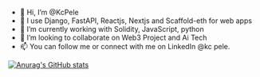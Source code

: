 - 👋 Hi, I’m @KcPele
- 👀 I use Django, FastAPI, Reactjs, Nextjs and Scaffold-eth for web apps 
- 🌱 I’m currently working with Solidity, JavaScript, python
- 💞️ I’m looking to collaborate on Web3 Project and Ai Tech
- 📫 You can follow me or connect with me on LinkedIn @kc pele. 

<!---
KcPele/KcPele is a ✨ special ✨ repository because its `README.md` (this file) appears on your GitHub profile.
You can click the Preview link to take a look at your changes.
--->
[![Anurag's GitHub stats](https://github-readme-stats.vercel.app/api?username=KcPele)](https://github.com/anuraghazra/github-readme-stats)
